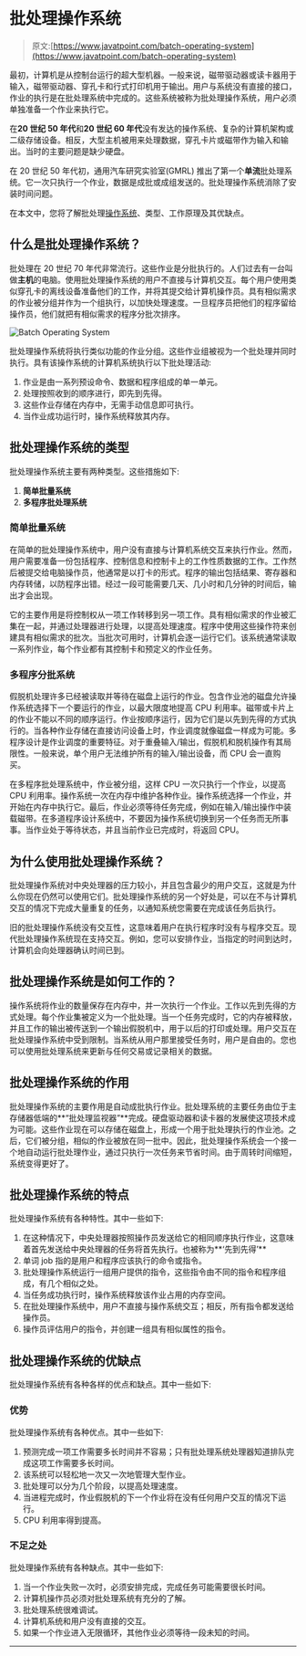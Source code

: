 # 批处理操作系统

> 原文:[https://www.javatpoint.com/batch-operating-system](https://www.javatpoint.com/batch-operating-system)

最初，计算机是从控制台运行的超大型机器。一般来说，磁带驱动器或读卡器用于输入，磁带驱动器、穿孔卡和行式打印机用于输出。用户与系统没有直接的接口，作业的执行是在批处理系统中完成的。这些系统被称为批处理操作系统，用户必须单独准备一个作业来执行它。

在**20 世纪 50 年代**和**20 世纪 60 年代**没有发达的操作系统、复杂的计算机架构或二级存储设备。相反，大型主机被用来处理数据，穿孔卡片或磁带作为输入和输出。当时的主要问题是缺少硬盘。

在 20 世纪 50 年代初，通用汽车研究实验室(GMRL) 推出了第一个**单流**批处理系统。它一次只执行一个作业，数据是成批或成组发送的。批处理操作系统消除了安装时间问题。

在本文中，您将了解批处理[操作系统](https://www.javatpoint.com/os-tutorial)、类型、工作原理及其优缺点。

## 什么是批处理操作系统？

批处理在 20 世纪 70 年代非常流行。这些作业是分批执行的。人们过去有一台叫做**主机**的电脑。使用批处理操作系统的用户不直接与计算机交互。每个用户使用类似穿孔卡的离线设备准备他们的工作，并将其提交给计算机操作员。具有相似需求的作业被分组并作为一个组执行，以加快处理速度。一旦程序员把他们的程序留给操作员，他们就把有相似需求的程序分批次排序。

![Batch Operating System](../Images/5a6869c0afb2b9133c9231c7e100a502.png)

批处理操作系统将执行类似功能的作业分组。这些作业组被视为一个批处理并同时执行。具有该操作系统的计算机系统执行以下批处理活动:

1.  作业是由一系列预设命令、数据和程序组成的单一单元。
2.  处理按照收到的顺序进行，即先到先得。
3.  这些作业存储在内存中，无需手动信息即可执行。
4.  当作业成功运行时，操作系统释放其内存。

## 批处理操作系统的类型

批处理操作系统主要有两种类型。这些措施如下:

1.  **简单批量系统**
2.  **多程序批处理系统**

### 简单批量系统

在简单的批处理操作系统中，用户没有直接与计算机系统交互来执行作业。然而，用户需要准备一份包括程序、控制信息和控制卡上的工作性质数据的工作。工作然后被提交给电脑操作员，他通常是以打卡的形式。程序的输出包括结果、寄存器和内存转储，以防程序出错。经过一段可能需要几天、几小时和几分钟的时间后，输出才会出现。

它的主要作用是将控制权从一项工作转移到另一项工作。具有相似需求的作业被汇集在一起，并通过处理器进行处理，以提高处理速度。程序中使用这些操作符来创建具有相似需求的批次。当批次可用时，计算机会逐一运行它们。该系统通常读取一系列作业，每个作业都有其控制卡和预定义的作业任务。

### 多程序分批系统

假脱机处理许多已经被读取并等待在磁盘上运行的作业。包含作业池的磁盘允许操作系统选择下一个要运行的作业，以最大限度地提高 CPU 利用率。磁带或卡片上的作业不能以不同的顺序运行。作业按顺序运行，因为它们是以先到先得的方式执行的。当各种作业存储在直接访问设备上时，作业调度就像磁盘一样成为可能。多程序设计是作业调度的重要特征。对于重叠输入/输出，假脱机和脱机操作有其局限性。一般来说，单个用户无法维护所有的输入/输出设备，而 CPU 会一直购买。

在多程序批处理系统中，作业被分组，这样 CPU 一次只执行一个作业，以提高 CPU 利用率。操作系统一次在内存中维护各种作业。操作系统选择一个作业，并开始在内存中执行它。最后，作业必须等待任务完成，例如在输入/输出操作中装载磁带。在多道程序设计系统中，不要因为操作系统切换到另一个任务而无所事事。当作业处于等待状态，并且当前作业已完成时，将返回 CPU。

## 为什么使用批处理操作系统？

批处理操作系统对中央处理器的压力较小，并且包含最少的用户交互，这就是为什么你现在仍然可以使用它们。批处理操作系统的另一个好处是，可以在不与计算机交互的情况下完成大量重复的任务，以通知系统您需要在完成该任务后执行。

旧的批处理操作系统没有交互性，这意味着用户在执行程序时没有与程序交互。现代批处理操作系统现在支持交互。例如，您可以安排作业，当指定的时间到达时，计算机会向处理器确认时间已到。

## 批处理操作系统是如何工作的？

操作系统将作业的数量保存在内存中，并一次执行一个作业。工作以先到先得的方式处理。每个作业集被定义为一个批处理。当一个任务完成时，它的内存被释放，并且工作的输出被传送到一个输出假脱机中，用于以后的打印或处理。用户交互在批处理操作系统中受到限制。当系统从用户那里接受任务时，用户是自由的。您也可以使用批处理系统来更新与任何交易或记录相关的数据。

## 批处理操作系统的作用

批处理操作系统的主要作用是自动成批执行作业。批处理系统的主要任务由位于主存储器低端的**“批处理监视器”**完成。硬盘驱动器和读卡器的发展使这项技术成为可能。这些作业现在可以存储在磁盘上，形成一个用于批处理执行的作业池。之后，它们被分组，相似的作业被放在同一批中。因此，批处理操作系统会一个接一个地自动运行批处理作业，通过只执行一次任务来节省时间。由于周转时间缩短，系统变得更好了。

## 批处理操作系统的特点

批处理操作系统有各种特性。其中一些如下:

1.  在这种情况下，中央处理器按照操作员发送给它的相同顺序执行作业，这意味着首先发送给中央处理器的任务将首先执行。也被称为**‘先到先得’**
2.  单词 job 指的是用户和程序应该执行的命令或指令。
3.  批处理操作系统运行一组用户提供的指令，这些指令由不同的指令和程序组成，有几个相似之处。
4.  当任务成功执行时，操作系统释放该作业占用的内存空间。
5.  在批处理操作系统中，用户不直接与操作系统交互；相反，所有指令都发送给操作员。
6.  操作员评估用户的指令，并创建一组具有相似属性的指令。

## 批处理操作系统的优缺点

批处理操作系统有各种各样的优点和缺点。其中一些如下:

### 优势

批处理操作系统有各种优点。其中一些如下:

1.  预测完成一项工作需要多长时间并不容易；只有批处理系统处理器知道排队完成这项工作需要多长时间。
2.  该系统可以轻松地一次又一次地管理大型作业。
3.  批处理可以分为几个阶段，以提高处理速度。
4.  当进程完成时，作业假脱机的下一个作业将在没有任何用户交互的情况下运行。
5.  CPU 利用率得到提高。

### 不足之处

批处理操作系统有各种缺点。其中一些如下:

1.  当一个作业失败一次时，必须安排完成，完成任务可能需要很长时间。
2.  计算机操作员必须对批处理系统有充分的了解。
3.  批处理系统很难调试。
4.  计算机系统和用户没有直接的交互。
5.  如果一个作业进入无限循环，其他作业必须等待一段未知的时间。

* * *